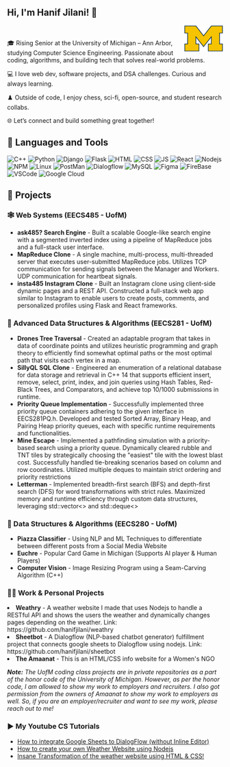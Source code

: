 ## Hi, I'm Hanif Jilani! 👋
<img align="right" src = "1200px-Michigan_Wolverines_logo.svg.png" width = "90" height = "60"/>
<br>
 <p>🎓 Rising Senior at the University of Michigan – Ann Arbor, studying Computer Science Engineering. Passionate about coding, algorithms, and building tech that solves real-world problems.</p>

<p>💻 I love web dev, software projects, and DSA challenges. Curious and always learning.</p>

<p>♟️ Outside of code, I enjoy chess, sci-fi, open-source, and student research collabs.</p>

<p>🌐 Let’s connect and build something great together!</p>
</p>
<h2>🔧 Languages and Tools</h2>
<p>
  <img alt = "C++" src = "https://img.shields.io/badge/C%2B%2B-00599C?style=for-the-badge&logo=c%2B%2B&logoColor=white" />
  <img alt = "Python" src = "https://img.shields.io/badge/Python-FFD43B?style=for-the-badge&logo=python&logoColor=blue" />
  <img alt = "Django" src = "https://img.shields.io/badge/Django-092E20?style=for-the-badge&logo=django&logoColor=white" />
  <img alt = "Flask" src = "https://img.shields.io/badge/Flask-000000?style=for-the-badge&logo=flask&logoColor=white" />
  <img alt = "HTML" src = "https://img.shields.io/badge/HTML5-E34F26?style=for-the-badge&logo=html5&logoColor=white" />
  <img alt = "CSS" src = "https://img.shields.io/badge/CSS3-1572B6?style=for-the-badge&logo=css3&logoColor=white" />
  <img alt = "JS" src = "https://img.shields.io/badge/JavaScript-323330?style=for-the-badge&logo=javascript&logoColor=F7DF1E"/>
  <img alt = "React" src = "https://img.shields.io/badge/React-20232A?style=for-the-badge&logo=react&logoColor=61DAFB" />
  <img alt="Nodejs" src = "https://img.shields.io/badge/Node%20js-339933?style=for-the-badge&logo=nodedotjs&logoColor=white" />
  <img alt = "NPM" src = "https://img.shields.io/badge/npm-CB3837?style=for-the-badge&logo=npm&logoColor=white" />
  <img alt = "Linux" src = "https://img.shields.io/badge/Linux-FCC624?style=for-the-badge&logo=linux&logoColor=black" />
  <img alt = "PostMan" src = "https://img.shields.io/badge/Postman-FF6C37?style=for-the-badge&logo=Postman&logoColor=white"/>
  <img alt="Dialogflow" src = "https://img.shields.io/badge/dialogflow-FF9800?style=for-the-badge&logo=dialogflow&logoColor=white" />
  <img alt="MySQL" src = "https://img.shields.io/badge/MySQL-005C84?style=for-the-badge&logo=mysql&logoColor=white" />
  <img alt="Figma" src = "https://img.shields.io/badge/Figma-F24E1E?style=for-the-badge&logo=figma&logoColor=white" />
  <img alt="FireBase" src = "https://img.shields.io/badge/firebase-ffca28?style=for-the-badge&logo=firebase&logoColor=black"/>
  <img alt = "VSCode" src = "https://img.shields.io/badge/VSCode-0078D4?style=for-the-badge&logo=visual%20studio%20code&logoColor=white" />
  <img alt = "Google Cloud" src = "https://img.shields.io/badge/Google_Cloud-4285F4?style=for-the-badge&logo=google-cloud&logoColor=white" />  
</p>
<h2>📝 Projects</h2>
<h3>🕸️ Web Systems (EECS485 - UofM)</h3>
<ul>
 <li><b>ask485? Search Engine</b> - Built a scalable Google-like search engine with a segmented inverted index using a pipeline of MapReduce jobs and a full-stack user interface.</li>
  <li><b>MapReduce Clone</b> - A single machine, multi-process, multi-threaded server that executes user-submitted MapReduce jobs. Utilizes TCP communication for sending signals between the Manager and Workers. UDP communication for heartbeat signals.</li>
  <li><b>insta485 Instagram Clone</b> - Built an Instagram clone using client-side dynamic pages and a REST API. Constructed a full-stack web app similar to Instagram to enable users to create posts, comments, and personalized profiles using Flask and React frameworks.</li>
</ul>
<h3>🧬 Advanced Data Structures & Algorithms (EECS281 - UofM)</h3>
<ul> 
  <li><b>Drones Tree Traversal</b> - Created an adaptable program that takes in data of coordinate points and utilizes heuristic programming and graph theory to efficiently find somewhat optimal paths or the most optimal path that visits each vertex in a map.</li>
  <li><b>SillyQL SQL Clone</b> - Engineered an enumeration of a relational database for data storage and retrieval in C++ 14 that supports efficient insert, remove, select, print, index, and join queries using Hash Tables, Red-Black Trees, and Comparators, and achieve top 10/1000 submissions in runtime.</li>
  <li><b>Priority Queue Implementation</b> - Successfully implemented three priority queue containers adhering to the given interface in EECS281PQ.h. Developed and tested Sorted Array, Binary Heap, and Pairing Heap priority queues, each with specific runtime requirements and functionalities.</li>
  <li><b>Mine Escape</b> - Implemented a pathfinding simulation with a priority-based search using a priority queue. Dynamically cleared rubble and TNT tiles by strategically choosing the "easiest" tile with the lowest blast cost. Successfully handled tie-breaking scenarios based on column and row coordinates. Utilized multiple deques to maintain strict ordering and priority restrictions</li>
  <li><b>Letterman</b> - Implemented breadth-first search (BFS) and depth-first search (DFS) for word transformations with strict rules. Maximized memory and runtime efficiency through custom data structures, leveraging std::vector<> and std::deque<></li>
 </ul>
 <h3>🧮 Data Structures & Algorithms (EECS280 - UofM)</h3>
 <ul>
  <li><b>Piazza Classifier</b> - Using NLP and ML Techniques to differentiate between different posts from a Social Media Website</li>
  <li><b>Euchre</b> - Popular Card Game in Michigan (Supports AI player & Human Players)</li>
  <li><b>Computer Vision</b> - Image Resizing Program using a Seam-Carving Algorithm (C++)</li>
 </ul>
 <h3>🧑‍💻 Work & Personal Projects</h3>
  <li><b>Weathry</b> - A weather website I made that uses Nodejs to handle a RESTful API and shows the users the weather and dynamically changes pages depending on the weather. Link: https://github.com/hanifjilani/weathry
  <li><b>Sheetbot</b> - A Dialogflow (NLP-based chatbot generator) fulfillment project that connects google sheets to Dialogflow using nodejs. Link: https://github.com/hanifjilani/sheetbot</li>
  <li><b>The Amaanat</b> - This is an HTML/CSS info website for a Women's NGO</li>
</ul>
<p><i><b>Note:</b> The UofM coding class projects are in private repositories as a part of the honor code of the University of Michigan. However, as per the honor code, I am allowed to show my work to employers and recruiters. I also got permission from the owners of Amaanat to show my work to employers as well. So, if you are an employer/recruiter and want to see my work, please reach out to me!</i></p>

<h3>▶️ My Youtube CS Tutorials</h3>
<ul>
  <li><a href="https://youtu.be/YFE3S_O_cUY">How to integrate Google Sheets to DialogFlow (without Inline Editor)</a></li>
  <li><a href="https://youtu.be/wVOgch_uusg">How to create your own Weather Website using Nodejs</a></li>
  <li><a href="https://youtu.be/KM-_AN2NCno">Insane Transformation of the weather website using HTML & CSS!</a></li>
</ul>
<!--
**hanifjilani/hanifjilani** is a ✨ _special_ ✨ repository because its `README.md` (this file) appears on your GitHub profile.

Here are some ideas to get you started:

- 🔭 I’m currently working on ...
- 🌱 I’m currently learning ...
- 👯 I’m looking to collaborate on ...
- 🤔 I’m looking for help with ...
- 💬 Ask me about ...
- 📫 How to reach me: ...
- 😄 Pronouns: ...
- ⚡ Fun fact: ...
-->
